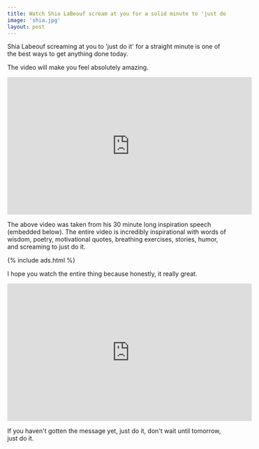 ```yaml
---
title: Watch Shia LaBeouf scream at you for a solid minute to 'just do it'.
image: 'shia.jpg'
layout: post
---
```


Shia Labeouf screaming at you to 'just do it' for a straight minute is one of the best ways to get anything done today. 

The video will make you feel absolutely amazing.

<center>
<iframe width="560" height="315" src="https://www.youtube.com/embed/nuHfVn_cfHU" frameborder="0" allowfullscreen></iframe>
</center>

The above video was taken from his 30 minute long inspiration speech (embedded below). The entire video is incredibly inspirational with words of wisdom, poetry, motivational quotes, breathing exercises, stories, humor, and screaming to just do it. 

{% include ads.html %} 

I hope you watch the entire thing because honestly, it really great. 

<center>
<iframe width="560" height="315" src="https://www.youtube.com/embed/DvVUBZy_MHE" frameborder="0" allowfullscreen></iframe>
</center>

If you haven't gotten the message yet, just do it, don't wait until tomorrow, just do it. 